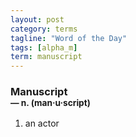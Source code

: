 ```yaml
---
layout: post
category: terms
tagline: "Word of the Day"
tags: [alpha_m]
term: manuscript
---
```


<h3>Manuscript<br/> <small>&mdash; n. (man<span>&middot;</span>u<span>&middot;</span>script)</small></h3>
<p><ol>
<li>an actor</li>
</ol></p>
